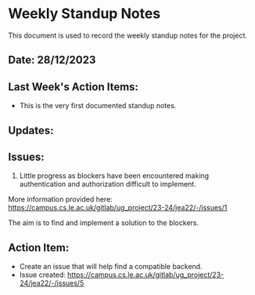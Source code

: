 # Weekly Standup Notes

This document is used to record the weekly standup notes for the project.

## Date: 28/12/2023

## Last Week's Action Items:

- This is the very first documented standup notes.

## Updates:

## Issues:

1. Little progress as blockers have been encountered making authentication and authorization difficult to implement.

More information provided here:
https://campus.cs.le.ac.uk/gitlab/ug_project/23-24/jea22/-/issues/1

The aim is to find and implement a solution to the blockers.

## Action Item:

- Create an issue that will help find a compatible backend.
- Issue created: https://campus.cs.le.ac.uk/gitlab/ug_project/23-24/jea22/-/issues/5
